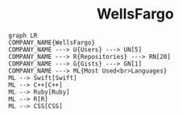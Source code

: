 <h1 align="center">WellsFargo</h1>

```mermaid
graph LR
COMPANY_NAME{WellsFargo}
COMPANY_NAME ---> U{Users} ---> UN[5]
COMPANY_NAME ---> R{Repositories} ---> RN[20]
COMPANY_NAME ---> G{Gists} ---> GN[1]
COMPANY_NAME ---> ML{Most Used<br>Languages}
ML --> Swift[Swift]
ML --> C++[C++]
ML --> Ruby[Ruby]
ML --> R[R]
ML --> CSS[CSS]
```
